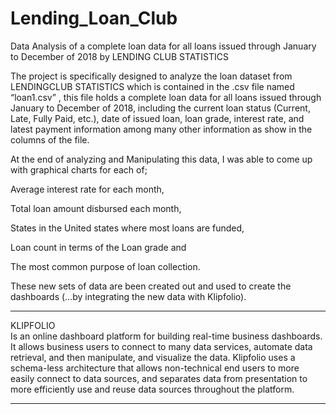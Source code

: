 # Lending_Loan_Club
Data Analysis of a complete loan data for all loans issued through January to December of 2018 by LENDING CLUB STATISTICS

The project is specifically designed to analyze the loan dataset from LENDINGCLUB STATISTICS which is contained in the .csv file named “loan1.csv” , this file holds a complete loan data for all loans issued through January to December of 2018, including the current loan status (Current, Late, Fully Paid, etc.), date of issued loan, loan grade, interest rate, and latest payment information among many other information as show in the columns of the file. 

At the end of analyzing and Manipulating  this data, I was able to come up with graphical charts for each of; 


Average interest rate for each month,

Total loan amount disbursed each month, 

States in the United states where most loans are funded, 

Loan count in terms of the Loan grade and 

The most common purpose of loan collection.

These new sets of data are been created out and used to create the dashboards (…by integrating the new data with Klipfolio).

<hr>
KLIPFOLIO<br>
Is an online dashboard platform for building real-time business dashboards. It allows business users to connect to many data services, automate data retrieval, and then manipulate, and visualize the data. Klipfolio uses a schema-less architecture that allows non-technical end users to more easily connect to data sources, and separates data from presentation to more efficiently use and reuse data sources throughout the platform.
<hr>

